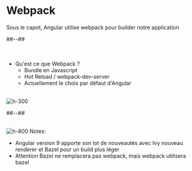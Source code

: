 <!-- .slide: class="two-column-layout" -->
# Webpack
Sous le capot, Angular utilise webpack pour builder notre application

##--##
<br><br><br>

- Qu'est ce que Webpack ?
    - Bundle en Javascript
    - Hot Reload / webpack-dev-server
    - Actuellement le choix par défaut d'Angular <br><br>

![h-300](assets/images/school/architecture/webpack_logo.png)

##--##
<br><br>

![h-800](assets/images/school/architecture/build_exemple.png)
Notes:
- Angular version 9 apporte son lot de nouveautés avec Ivy nouveau renderer et Bazel pour un build plus léger
- Attention Bazel ne remplacera pas webpack, mais webpack utilisera bazel

